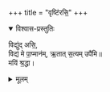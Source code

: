 +++
title = "वृष्टि॑रसि॒"
+++
<details open><summary>विश्वास-प्रस्तुतिः</summary>

विद्यु॑द् असि॒,  
विद्य॑ मे पा॒प्मान॑म्, 
ऋ॒तात् स॒त्यम् उपै॑मि॥  
मयि॑ श्र॒द्धा। 
</details>

<details><summary>मूलम्</summary>

विद्यु॑द् असि॒,  
विद्य॑ मे पा॒प्मान॑म्, 
ऋ॒तात् स॒त्यम् उपै॑मि॥
मयि॑ श्र॒द्धा।
</details>
